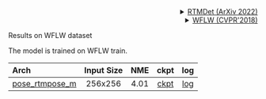 <!-- [ALGORITHM] -->

<details>
<summary align="right"><a href="https://arxiv.org/abs/2212.07784">RTMDet (ArXiv 2022)</a></summary>

```bibtex
@misc{lyu2022rtmdet,
      title={RTMDet: An Empirical Study of Designing Real-Time Object Detectors},
      author={Chengqi Lyu and Wenwei Zhang and Haian Huang and Yue Zhou and Yudong Wang and Yanyi Liu and Shilong Zhang and Kai Chen},
      year={2022},
      eprint={2212.07784},
      archivePrefix={arXiv},
      primaryClass={cs.CV}
}
```

</details>

<!-- [DATASET] -->

<details>
<summary align="right"><a href="http://openaccess.thecvf.com/content_cvpr_2018/html/Wu_Look_at_Boundary_CVPR_2018_paper.html">WFLW (CVPR'2018)</a></summary>

```bibtex
@inproceedings{wu2018look,
  title={Look at boundary: A boundary-aware face alignment algorithm},
  author={Wu, Wayne and Qian, Chen and Yang, Shuo and Wang, Quan and Cai, Yici and Zhou, Qiang},
  booktitle={Proceedings of the IEEE conference on computer vision and pattern recognition},
  pages={2129--2138},
  year={2018}
}
```

</details>

Results on WFLW dataset

The model is trained on WFLW train.

| Arch                                                           | Input Size | NME  |                              ckpt                              |                              log                               |
| :------------------------------------------------------------- | :--------: | :--: | :------------------------------------------------------------: | :------------------------------------------------------------: |
| [pose_rtmpose_m](/configs/face_2d_keypoint/rtmpose/wflw/rtmpose-m_8xb64-60e_wflw-256x256.py) |  256x256   | 4.01 | [ckpt](https://download.openmmlab.com/mmpose/v1/projects/rtmpose/rtmpose-m_simcc-wflw_pt-aic-coco_60e-256x256-dc1dcdcf_20230228.pth) | [log](https://download.openmmlab.com/mmpose/v1/projects/rtmpose/rtmpose-m_simcc-wflw_pt-aic-coco_60e-256x256-dc1dcdcf_20230228.json) |
